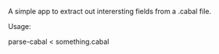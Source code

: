
A simple app to extract out interersting fields from a .cabal file.

Usage:

  parse-cabal < something.cabal

